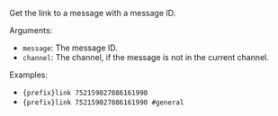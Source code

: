 Get the link to a message with a message ID.

Arguments:
* `message`: The message ID.
* `channel`: The channel, if the message is not in the current channel.

Examples:
* `{prefix}link 752159027886161990`
* `{prefix}link 752159027886161990 #general`
